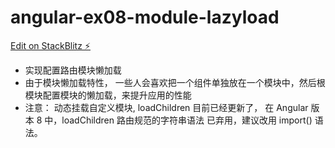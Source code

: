 # angular-ex08-module-lazyload

[Edit on StackBlitz ⚡️](https://stackblitz.com/edit/angular-ex08-module-lazyload)

- 实现配置路由模块懒加载
- 由于模块懒加载特性， 一些人会喜欢把一个组件单独放在一个模块中，然后根模块配置模块的懒加载，来提升应用的性能
- 注意： 动态挂载自定义模块, loadChildren 目前已经更新了， 在 Angular 版本 8 中，loadChildren 路由规范的字符串语法 已弃用，建议改用 import() 语法。